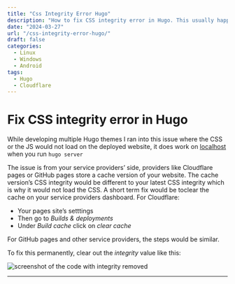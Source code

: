 ```yaml
---
title: "Css Integrity Error Hugo"
description: "How to fix CSS integrity error in Hugo. This usually happens when publishing your website using a Pages service on Cloudflare or GitHub."
date: "2024-03-27"
url: "/css-integrity-error-hugo/"
draft: false
categories:
  - Linux
  - Windows
  - Android
tags:
  - Hugo
  - Cloudflare
---
```


# Fix CSS integrity error in Hugo

While developing multiple Hugo themes I ran into this issue where the CSS or the JS would not load on the deployed website, it does work on [localhost](http://localhost) when you run `hugo server` 

The issue is from your service providers’ side, providers like Cloudflare pages or GitHub pages store a cache version of your website. The cache version’s CSS integrity would be different to your latest CSS integrity which is why it would not load the CSS. A short term fix would be toclear the cache on your service providers dashboard. For Cloudflare: 

- Your pages site’s setttings
- Then go to *Builds & deployments*
- Under *Build cache* click on *clear cache*

For GitHub pages and other service providers, the steps would be similar. 

 To fix this permanently, clear out the *integrity* value like this:

![screenshot of the code with integrity removed](/img/guides/2024/css-integrity-error-hugo/code-screenshot.png)


---
